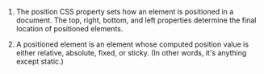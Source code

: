 1.  The position CSS property sets how an element is positioned in a document. The top, right, bottom, and left properties determine the final location of positioned elements.

2.  A positioned element is an element whose computed position value is either relative, absolute, fixed, or sticky. (In other words, it's anything except static.)
